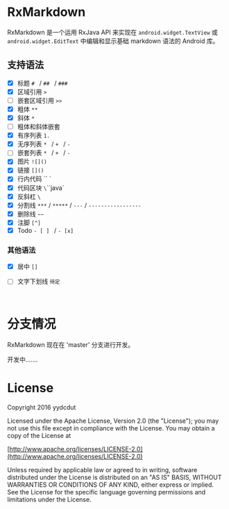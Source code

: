 # RxMarkdown

RxMarkdown 是一个运用 RxJava API 来实现在   `android.widget.TextView` 或 `android.widget.EditText` 中编辑和显示基础 markdown 语法的 Android 库。 

## 支持语法 

- [x] 标题 `# ` / `## ` / `### `
- [x] 区域引用 `> `
- [ ] 嵌套区域引用 `>> `
- [x] 粗体 `**`
- [x] 斜体 `*`
- [ ] 粗体和斜体嵌套
- [x] 有序列表 `1. `
- [x] 无序列表 `* ` /  `+ ` / `- `
- [ ] 嵌套列表 `* ` /  `+ ` / `- ` 
- [x] 图片 `![]()`
- [x] 链接 `[]()`
- [x] 行内代码 `` `
- [x] 代码区块 `\`\`\`java`
- [x] 反斜杠 `\`
- [x] 分割线 `***` / `*****` / `---` / `-----------------`
- [x] 删除线 `~~`
- [x] 注脚 `[^]`
- [x] Todo `- [ ] ` / `- [x]`

### 其他语法

- [x] 居中 `[]`

- [ ] 文字下划线 `待定`

      ​

# 分支情况

RxMarkdown 现在在 'master' 分支进行开发。

开发中....... 

# License

Copyright 2016 yydcdut

Licensed under the Apache License, Version 2.0 (the "License"); you may not use this file except in compliance with the License. You may obtain a copy of the License at

[http://www.apache.org/licenses/LICENSE-2.0](http://www.apache.org/licenses/LICENSE-2.0)

Unless required by applicable law or agreed to in writing, software distributed under the License is distributed on an "AS IS" BASIS, WITHOUT WARRANTIES OR CONDITIONS OF ANY KIND, either express or implied. See the License for the specific language governing permissions and limitations under the License.
